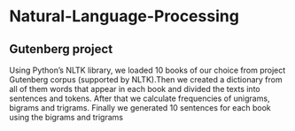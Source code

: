 # Natural-Language-Processing

## Gutenberg project
Using Python’s NLTK library, we loaded 10 books of our choice from project
Gutenberg corpus (supported by NLTK).Then we created a dictionary from all
of them words that appear in each book and divided the texts into sentences and
tokens. After that we calculate frequencies of unigrams, bigrams and trigrams.
Finally we generated 10 sentences for each book using the bigrams and trigrams
